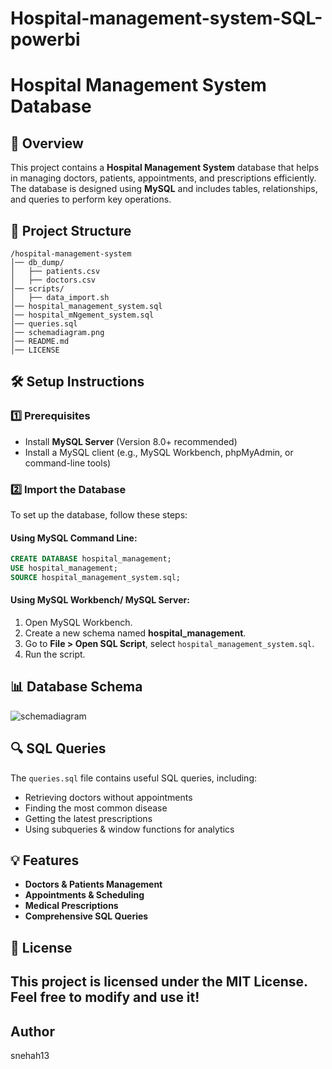 # Hospital-management-system-SQL-powerbi

# Hospital Management System Database

## 📌 Overview
This project contains a **Hospital Management System** database that helps in managing doctors, patients, appointments, and prescriptions efficiently. The database is designed using **MySQL** and includes tables, relationships, and queries to perform key operations.

## 📂 Project Structure
```
/hospital-management-system
│── db_dump/
│   ├── patients.csv
│   ├── doctors.csv
│── scripts/
│   ├── data_import.sh
│── hospital_management_system.sql
│── hospital_mNgement_system.sql
│── queries.sql
│── schemadiagram.png
│── README.md
│── LICENSE
```

## 🛠️ Setup Instructions
### 1️⃣ Prerequisites
- Install **MySQL Server** (Version 8.0+ recommended)
- Install a MySQL client (e.g., MySQL Workbench, phpMyAdmin, or command-line tools)

### 2️⃣ Import the Database
To set up the database, follow these steps:

#### Using MySQL Command Line:
```sql
CREATE DATABASE hospital_management;
USE hospital_management;
SOURCE hospital_management_system.sql;
```

#### Using MySQL Workbench/ MySQL Server:
1. Open MySQL Workbench.
2. Create a new schema named **hospital_management**.
3. Go to **File > Open SQL Script**, select `hospital_management_system.sql`.
4. Run the script.

## 📊 Database Schema
![schemadiagram](https://github.com/user-attachments/assets/c11c3225-d07a-4e88-a802-9800b2c115a1)


## 🔍 SQL Queries
The `queries.sql` file contains useful SQL queries, including:
- Retrieving doctors without appointments
- Finding the most common disease
- Getting the latest prescriptions
- Using subqueries & window functions for analytics

## 💡 Features
- **Doctors & Patients Management**
- **Appointments & Scheduling**
- **Medical Prescriptions**
- **Comprehensive SQL Queries**

## 📜 License
This project is licensed under the **MIT License**. Feel free to modify and use it!
---
## Author
snehah13


